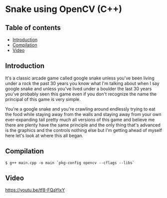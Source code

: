# Snake using OpenCV (C++)

## Table of contents
* [Introduction](#introduction)
* [Compilation](#compilation)
* [Video](#video)

## Introduction

It's a classic arcade game called google snake unless you've been living under a rock the past 30 years you know what I'm talking about when I say google snake and unless you've lived under a boulder the last 30 years you've probably seen this game even if you don't recognize the name the principal of this game is very simple.

You're a google snake and you're crawling around endlessly trying to eat the food while staying away from the walls and staying away from your own ever-expanding tail pretty much all versions of this game and believe me there are plenty have the same principle and the only thing that's advanced is the graphics and the controls nothing else but I'm getting ahead of myself here let's look at where this all began.

## Compilation

```
$ g++ main.cpp -o main `pkg-config opencv --cflags --libs`
```

## Video

https://youtu.be/tf8-FQaYIxY
